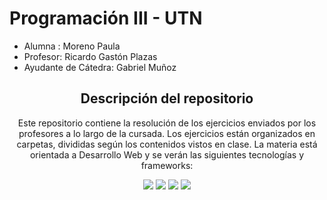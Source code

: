 # Programación III - UTN
- Alumna : Moreno Paula
- Profesor: Ricardo Gastón Plazas
- Ayudante de Cátedra: Gabriel Muñoz


<div align="center">

<h2>Descripción del repositorio</h2>

<p>Este repositorio contiene la resolución de los ejercicios enviados por los profesores a lo largo de la cursada. Los ejercicios están organizados en carpetas, divididas según los contenidos vistos en clase. La materia está orientada a Desarrollo Web y se verán las siguientes tecnologías y frameworks: </p>

<img src="https://img.shields.io/badge/CSS3-1572B6?style=for-the-badge&logo=css3&logoColor=white"/>
<img src="https://img.shields.io/badge/HTML5-E34F26?style=for-the-badge&logo=html5&logoColor=white"/>
<img src="https://img.shields.io/badge/JavaScript-323330?style=for-the-badge&logo=javascript&logoColor=F7DF1E"/>
<img src="https://img.shields.io/badge/Bootstrap-563D7C?style=for-the-badge&logo=bootstrap&logoColor=white"/>


</div>